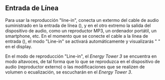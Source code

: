 ## Entrada de Línea

Para usar la reproducción "line-in", conecta un extermo del cable de audio suministrado en la entrada de línea (), y en el otro extremo la salida del dispositivo de audio, como un reproductor MP3, un ordenador portátil, un smartphone, etc. En el momento que se conecte el cable a la línea de entrada (), el modo "Line-in" se activará automáticamente y visualizarás " " en el display.

En el modo de reproducción "Line-in", el *Energy Tower 3* se encuentra en modo altavoces, de tal forma que lo que se reproduzca en el dispositivo de audio (reproductor externo) o las modificaciones que se realizen de volumen o ecualización, se escucharán en el *Energy Tower 3*.
